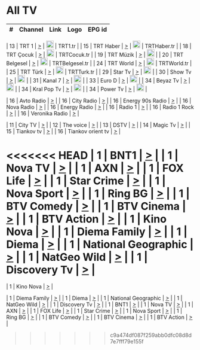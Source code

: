 <h1>All TV</h1>

| #   | Channel        | Link  | Logo | EPG id |
|:---:|:--------------:|:-----:|:----:|:------:|

| 13  | TRT 1            | [>](https://tv-trt1.medya.trt.com.tr/master.m3u8) | <img height="20" src="https://i.imgur.com/j786OLG.png"/> | TRT1.tr |
| 15  | TRT Haber        | [>](https://tv-trthaber.medya.trt.com.tr/master.m3u8) | <img height="20" src="https://i.imgur.com/OVfo8Ab.png"/> | TRTHaber.tr |
| 18  | TRT Çocuk        | [>](https://tv-trtcocuk.medya.trt.com.tr/master.m3u8) | <img height="20" src="https://i.imgur.com/QLFmD6d.png"/> | TRTCocuk.tr |
| 19  | TRT Müzik        | [>](https://tv-trtmuzik.medya.trt.com.tr/master.m3u8) | <img height="20" src="https://i.imgur.com/fIVFCEd.png"/> |
| 20  | TRT Belgesel     | [>](https://tv-trtbelgesel.medya.trt.com.tr/master.m3u8) | <img height="20" src="https://i.imgur.com/MGO87pe.png"/> | TRTBelgesel.tr |
| 24  | TRT World        | [>](https://tv-trtworld.medya.trt.com.tr/master.m3u8) | <img height="20" src="https://i.imgur.com/JEA2xpv.png"/> | TRTWorld.tr |
| 25  | TRT Türk         | [>](https://tv-trtturk.medya.trt.com.tr/master.m3u8) | <img height="20" src="https://i.imgur.com/OSTOQNw.png"/> | TRTTurk.tr |
| 29  | Star Tv   | [>](https://dogus-live.daioncdn.net/startv/startv_360p.m3u8) | <img height="20" src="https://i.imgur.com/IebUZx1.png"/> |
| 30  | Show Tv     | [>](https://ciner-live.daioncdn.net/showtv/showtv.m3u8) | <img height="20" src="https://i.imgur.com/IebUZx1.png"/> |
| 31  | Kanal 7     | [>](https://kanal7-live.daioncdn.net/kanal7/kanal7.m3u8) | <img height="20" src="https://i.imgur.com/IebUZx1.png"/> |
| 33  | Euro D    | [>](https://www.youtube.com/user/KanalD/live) | <img height="20" src="https://i.imgur.com/IebUZx1.png"/> |
| 34  | Beyaz Tv     | [>](https://beyaztv-live.daioncdn.net/beyaztv/beyaztv.m3u8) | <img height="20" src="https://i.imgur.com/IebUZx1.png"/> |
| 34  | Kral Pop Tv     | [>](https://www.youtube.com/watch?v=GuFTuKoXepw) | <img height="20" src="https://i.imgur.com/IebUZx1.png"/> |
| 34  | Power Tv     | [>](https://livetv.powerapp.com.tr/powerTV/powerhd.smil/chunklist.m3u8) | <img height="20" src="https://i.imgur.com/IebUZx1.png"/> |

| 16  | Avto Radio | [>](http://stream.metacast.eu/avtoradio.mp3.m3u) |
| 16  | City Radio | [>](http://stream.metacast.eu/city.aac.m3u) |
| 16  | Energy 90s Radio | [>](http://stream.metacast.eu/energy-90s.m3u) |
| 16  | Nova Radio | [>](http://stream.metacast.eu/nova.aac.m3u) |
| 16  | Energy Radio | [>](http://stream.metacast.eu/nrj.aac.m3u) |
| 16  | Radio 1 | [>](http://stream.metacast.eu/radio1.aac.m3u) |
| 16  | Radio 1 Rock | [>](http://stream.metacast.eu/radio1rock.aac.m3u) |
| 16  | Veronika Radio | [>](http://stream.metacast.eu/veronika.aac.m3u) |

| 11  | City TV | [>](https://tv.city.bg/play/tshls/citytv/index.m3u8) |
| 12  | The voice | [>](https://bss1.neterra.tv/thevoice/thevoice.m3u8) |
| 13  | DSTV | [>](http://46.249.95.140:8081/hls/data.m3u8) |
| 14  | Magic Tv | [>](https://bss1.neterra.tv/magictv/magictv.m3u8) |
| 15  | Tiankov tv | [>](https://streamer103.neterra.tv/tiankov-folk/live.m3u8) |
| 16  | Tiankov orient tv | [>](https://streamer103.neterra.tv/tiankov-orient/live.m3u8) |

<<<<<<< HEAD
| 1 | BNT1 | [>](https://ymkaya.xyz:28070/tv/bnt1/playlist.m3u8?wmsAuthSign=c2VydmVyX3RpbWU9NC8xNC8yMDI1IDE6MDM6MDEgUE0maGFzaF92YWx1ZT1IM2wwcHpNcFhHTFR6dFhMVEdwdEdBPT0mdmFsaWRtaW51dGVzPTYw) |
| 1 | Nova TV | [>](https://ymkaya.xyz:28070/tv/novatv/playlist.m3u8?wmsAuthSign=c2VydmVyX3RpbWU9NC8xNC8yMDI1IDE6MDM6MTAgUE0maGFzaF92YWx1ZT1ic3Jib2VMd0dhcTFycXptbGYwQVRRPT0mdmFsaWRtaW51dGVzPTYw) |
| 1 | AXN | [>](https://ymkaya.xyz:28070/tv/axn/playlist.m3u8?wmsAuthSign=c2VydmVyX3RpbWU9NC8xNC8yMDI1IDE6MDM6MjAgUE0maGFzaF92YWx1ZT1CYUhRSko3czlaVXJVa2JaSWhaanR3PT0mdmFsaWRtaW51dGVzPTYw) |
| 1 | FOX Life | [>](https://ymkaya.xyz:28070/tv/foxlife/playlist.m3u8?wmsAuthSign=c2VydmVyX3RpbWU9NC8xNC8yMDI1IDE6MDM6MzAgUE0maGFzaF92YWx1ZT16K1lKOTN0cHJEN3ZCcDdQaEs3bU9nPT0mdmFsaWRtaW51dGVzPTYw) |
| 1 | Star Crime | [>](https://ymkaya.xyz:28070/tv/foxcrime/playlist.m3u8?wmsAuthSign=c2VydmVyX3RpbWU9NC8xNC8yMDI1IDE6MDM6NDAgUE0maGFzaF92YWx1ZT1kTGJsSE1iRE9OWDk4dTlxb05qZVVRPT0mdmFsaWRtaW51dGVzPTYw) |
| 1 | Nova Sport | [>](https://ymkaya.xyz:28070/tv/novasport/playlist.m3u8?wmsAuthSign=c2VydmVyX3RpbWU9NC8xNC8yMDI1IDE6MDM6NTEgUE0maGFzaF92YWx1ZT10YitzOFVGd2FVOE9OZjZaRHdxeFFnPT0mdmFsaWRtaW51dGVzPTYw) |
| 1 | Ring BG | [>](https://ymkaya.xyz:28070/tv/ringbg/playlist.m3u8?wmsAuthSign=c2VydmVyX3RpbWU9NC8xNC8yMDI1IDE6MDQ6MDEgUE0maGFzaF92YWx1ZT1OOVRwK1BySHBRS2M3TmJPY0dMbFhRPT0mdmFsaWRtaW51dGVzPTYw) |
| 1 | BTV Comedy | [>](https://ymkaya.xyz:28070/tv/btvcomedy/playlist.m3u8?wmsAuthSign=c2VydmVyX3RpbWU9NC8xNC8yMDI1IDE6MDQ6MTEgUE0maGFzaF92YWx1ZT1UcGcrbk1uc2ZXR1BzcTRCV2U3TFd3PT0mdmFsaWRtaW51dGVzPTYw) |
| 1 | BTV Cinema | [>](https://ymkaya.xyz:28070/tv/btvcinema/playlist.m3u8?wmsAuthSign=c2VydmVyX3RpbWU9NC8xNC8yMDI1IDE6MDQ6MjcgUE0maGFzaF92YWx1ZT1rREkzcXdvRnd4NUo5RVJ1WDUwU1BBPT0mdmFsaWRtaW51dGVzPTYw) |
| 1 | BTV Action | [>](https://ymkaya.xyz:28070/tv/btvaction/playlist.m3u8?wmsAuthSign=c2VydmVyX3RpbWU9NC8xNC8yMDI1IDE6MDQ6MzcgUE0maGFzaF92YWx1ZT15bEFRUVcxT09jcGI3UW9TZ084eVl3PT0mdmFsaWRtaW51dGVzPTYw) |
| 1 | Kino Nova | [>](https://ymkaya.xyz:28070/tv/kinonova/playlist.m3u8?wmsAuthSign=c2VydmVyX3RpbWU9NC8xNC8yMDI1IDE6MDQ6NDcgUE0maGFzaF92YWx1ZT1BYk1JQ0dWeTRYcm9OdFBOUDh2cXV3PT0mdmFsaWRtaW51dGVzPTYw) |
| 1 | Diema Family | [>](https://ymkaya.xyz:28070/tv/diemafamily/playlist.m3u8?wmsAuthSign=c2VydmVyX3RpbWU9NC8xNC8yMDI1IDE6MDQ6NTYgUE0maGFzaF92YWx1ZT1kZXliN05la1pUNDVRY0RjTk8rd2JRPT0mdmFsaWRtaW51dGVzPTYw) |
| 1 | Diema | [>](https://ymkaya.xyz:28070/tv/diema/playlist.m3u8?wmsAuthSign=c2VydmVyX3RpbWU9NC8xNC8yMDI1IDE6MDU6MDYgUE0maGFzaF92YWx1ZT1yUk0xcUpLcW1nOEpYSGZIN2RJNmx3PT0mdmFsaWRtaW51dGVzPTYw) |
| 1 | National Geographic | [>](https://ymkaya.xyz:28070/tv/natgeo/playlist.m3u8?wmsAuthSign=c2VydmVyX3RpbWU9NC8xNC8yMDI1IDE6MDU6MTYgUE0maGFzaF92YWx1ZT1qdkpCQzhLYkFNUFJ6VHU3aGZyKzlBPT0mdmFsaWRtaW51dGVzPTYw) |
| 1 | NatGeo Wild | [>](https://ymkaya.xyz:28070/tv/natgeowild/playlist.m3u8?wmsAuthSign=c2VydmVyX3RpbWU9NC8xNC8yMDI1IDE6MDU6MjYgUE0maGFzaF92YWx1ZT1DOVlIeXcwbGZMUW9hMFl1UzRwclhBPT0mdmFsaWRtaW51dGVzPTYw) |
| 1 | Discovery Tv | [>](https://ymkaya.xyz:28070/tv/discovery/playlist.m3u8?wmsAuthSign=c2VydmVyX3RpbWU9NC8xNC8yMDI1IDE6MDU6MzUgUE0maGFzaF92YWx1ZT12NThZL1d4cXZMcmhSVDd6Y2ZYTTlRPT0mdmFsaWRtaW51dGVzPTYw) |
=======


| 1 | Kino Nova | [>](https://ymkaya.xyz:11336/tv/kinonova/playlist.m3u8?wmsAuthSign=c2VydmVyX3RpbWU9MS8yLzIwMjUgNDo0MDoyMCBBTSZoYXNoX3ZhbHVlPWlFS1FrWEtMMVRFM3l5YklUWUJQUHc9PSZ2YWxpZG1pbnV0ZXM9NjA=) |

| 1 | Diema Family | [>](https://ymkaya.xyz:11336/tv/diemafamily/playlist.m3u8?wmsAuthSign=c2VydmVyX3RpbWU9MS8yLzIwMjUgNDo0MDozMCBBTSZoYXNoX3ZhbHVlPUVUaTVKTldvZTF5WVVCM0YwL21kaXc9PSZ2YWxpZG1pbnV0ZXM9NjA=) |
| 1 | Diema | [>](https://ymkaya.xyz:11336/tv/diema/playlist.m3u8?wmsAuthSign=c2VydmVyX3RpbWU9MS8yLzIwMjUgNDo0MDo0MCBBTSZoYXNoX3ZhbHVlPVlYMWVJT2NuUjNpUTBsaytEUFFOS2c9PSZ2YWxpZG1pbnV0ZXM9NjA=) |
| 1 | National Geographic | [>](https://ymkaya.xyz:11336/tv/natgeo/playlist.m3u8?wmsAuthSign=c2VydmVyX3RpbWU9MS8yLzIwMjUgNDo0MTo0MSBBTSZoYXNoX3ZhbHVlPTJQTlVmcG5nYWx0M013eUhGRGxnd0E9PSZ2YWxpZG1pbnV0ZXM9NjA=) |
| 1 | NatGeo Wild | [>](https://ymkaya.xyz:11336/tv/natgeowild/playlist.m3u8?wmsAuthSign=c2VydmVyX3RpbWU9MS8yLzIwMjUgNDo0MTo1MSBBTSZoYXNoX3ZhbHVlPVl1OXZaTTliN0hGWEN3eDBYd1duNkE9PSZ2YWxpZG1pbnV0ZXM9NjA=) |
| 1 | Discovery Tv | [>](https://ymkaya.xyz:11336/tv/discovery/playlist.m3u8?wmsAuthSign=c2VydmVyX3RpbWU9MS8yLzIwMjUgNDo0MjowMSBBTSZoYXNoX3ZhbHVlPWtBQmdLNlY2RmQwWElzMVYzSDJyVkE9PSZ2YWxpZG1pbnV0ZXM9NjA=) |
| 1 | BNT1 | [>](https://ymkaya.xyz:11336/tv/bnt1/playlist.m3u8?wmsAuthSign=c2VydmVyX3RpbWU9MS8yLzIwMjUgNDozODozOCBBTSZoYXNoX3ZhbHVlPVVrMVlRQXpJWlhYeUh6ZFVpSC9NMUE9PSZ2YWxpZG1pbnV0ZXM9NjA=) |
| 1 | Nova TV | [>](https://ymkaya.xyz:11336/tv/novatv/playlist.m3u8?wmsAuthSign=c2VydmVyX3RpbWU9MS8yLzIwMjUgNDozODo0OCBBTSZoYXNoX3ZhbHVlPUVxQjh1a0ZzYkVGZU8zZDFGTzdreVE9PSZ2YWxpZG1pbnV0ZXM9NjA=) |
| 1 | AXN | [>](https://ymkaya.xyz:11336/tv/axn/playlist.m3u8?wmsAuthSign=c2VydmVyX3RpbWU9MS8yLzIwMjUgNDozODo1OCBBTSZoYXNoX3ZhbHVlPUpkWStGY1hkNXhaOVpPZ0thQ0FZL3c9PSZ2YWxpZG1pbnV0ZXM9NjA=) |
| 1 | FOX Life | [>](https://ymkaya.xyz:11336/tv/foxlife/playlist.m3u8?wmsAuthSign=c2VydmVyX3RpbWU9MS8yLzIwMjUgNDozOToxMCBBTSZoYXNoX3ZhbHVlPWt1ZDc1T3AzYlZDTjJnSy9TU0xJZlE9PSZ2YWxpZG1pbnV0ZXM9NjA=) |
| 1 | Star Crime | [>](https://ymkaya.xyz:11336/tv/foxcrime/playlist.m3u8?wmsAuthSign=c2VydmVyX3RpbWU9MS8yLzIwMjUgNDozOToyMCBBTSZoYXNoX3ZhbHVlPXIwVU45Nm9FR1l2enNkTG9TanBxbmc9PSZ2YWxpZG1pbnV0ZXM9NjA=) |
| 1 | Nova Sport | [>](https://ymkaya.xyz:11336/tv/novasport/playlist.m3u8?wmsAuthSign=c2VydmVyX3RpbWU9MS8yLzIwMjUgNDozOTozMCBBTSZoYXNoX3ZhbHVlPXlSZ0UxazVaM0xhSmc0NmR4T0c1T2c9PSZ2YWxpZG1pbnV0ZXM9NjA=) |
| 1 | Ring BG | [>](https://ymkaya.xyz:11336/tv/ringbg/playlist.m3u8?wmsAuthSign=c2VydmVyX3RpbWU9MS8yLzIwMjUgNDozOTo0MCBBTSZoYXNoX3ZhbHVlPTR4aUlFNHVUYWN4enY1WkVuOFZma2c9PSZ2YWxpZG1pbnV0ZXM9NjA=) |
| 1 | BTV Comedy | [>](https://ymkaya.xyz:11336/tv/btvcomedy/playlist.m3u8?wmsAuthSign=c2VydmVyX3RpbWU9MS8yLzIwMjUgNDozOTo1MCBBTSZoYXNoX3ZhbHVlPUtrMTJ2RHNTTUU1RFp1ZkVOdXFSK3c9PSZ2YWxpZG1pbnV0ZXM9NjA=) |
| 1 | BTV Cinema | [>](https://ymkaya.xyz:11336/tv/btvcinema/playlist.m3u8?wmsAuthSign=c2VydmVyX3RpbWU9MS8yLzIwMjUgNDozOTo1OSBBTSZoYXNoX3ZhbHVlPTZWcU9FZW56cG1NM1lrYy8xNE5NeHc9PSZ2YWxpZG1pbnV0ZXM9NjA=) |
| 1 | BTV Action | [>](https://ymkaya.xyz:11336/tv/btvaction/playlist.m3u8?wmsAuthSign=c2VydmVyX3RpbWU9MS8yLzIwMjUgNDo0MDoxMCBBTSZoYXNoX3ZhbHVlPUlDd0ErRkZVWThyMVZwR3c2REdGZ3c9PSZ2YWxpZG1pbnV0ZXM9NjA=) |
>>>>>>> c9a474df087f259abb0dfc08d8d7e7fff79e155f
